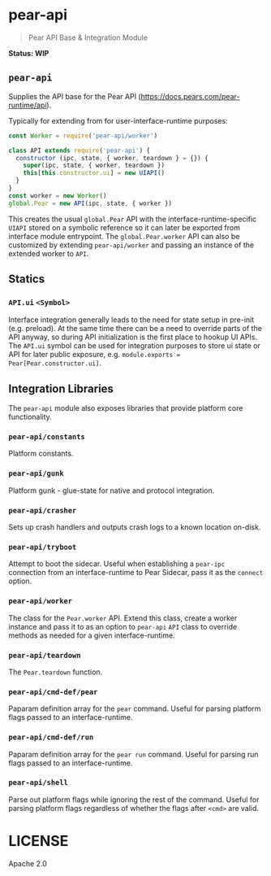 # pear-api

> Pear API Base & Integration Module

**Status: WIP**

## `pear-api`

Supplies the API base for the Pear API (https://docs.pears.com/pear-runtime/api).

Typically for extending from for user-interface-runtime purposes:

```js
const Worker = require('pear-api/worker')

class API extends require('pear-api') {
  constructor (ipc, state, { worker, teardown } = {}) {
    super(ipc, state, { worker, teardown })
    this[this.constructor.ui] = new UIAPI()
  }
}
const worker = new Worker()
global.Pear = new API(ipc, state, { worker })
```

This creates the usual `global.Pear` API with the interface-runtime-specific `UIAPI` stored on a symbolic reference so it can later be exported from interface module entrypoint. The `global.Pear.worker` API can also be customized by extending `pear-api/worker` and passing an instance of the extended worker to `API`.

## Statics

### `API.ui` `<Symbol>`

Interface integration generally leads to the need for state setup in pre-init (e.g. preload). At the same time there can be a need to override parts of the API anyway, so during API initialization is the first place to hookup UI APIs. The `API.ui` symbol can be used for integration purposes to store ui state or API for later public exposure, e.g. `module.exports = Pear[Pear.constructor.ui]`.

## Integration Libraries

The `pear-api` module also exposes libraries that provide platform core functionality.

### `pear-api/constants`

Platform constants.

### `pear-api/gunk`

Platform gunk - glue-state for native and protocol integration.

### `pear-api/crasher`

Sets up crash handlers and outputs crash logs to a known location on-disk.

### `pear-api/tryboot`

Attempt to boot the sidecar. Useful when establishing a `pear-ipc` connection from an interface-runtime to Pear Sidecar, pass it as the `connect` option.

### `pear-api/worker`

The class for the `Pear.worker` API. Extend this class, create a worker instance and pass it to as an option to `pear-api` `API` class to override methods as needed for a given interface-runtime.

### `pear-api/teardown`

The `Pear.teardown` function.

### `pear-api/cmd-def/pear`

Paparam definition array for the `pear` command. Useful for parsing platform flags passed to an interface-runtime.

### `pear-api/cmd-def/run`

Paparam definition array for the `pear run` command. Useful for parsing run flags passed to an interface-runtime.

### `pear-api/shell`

Parse out platform flags while ignoring the rest of the command. Useful for parsing platform flags regardless of whether the flags after `<cmd>` are valid.
 
# LICENSE

Apache 2.0
